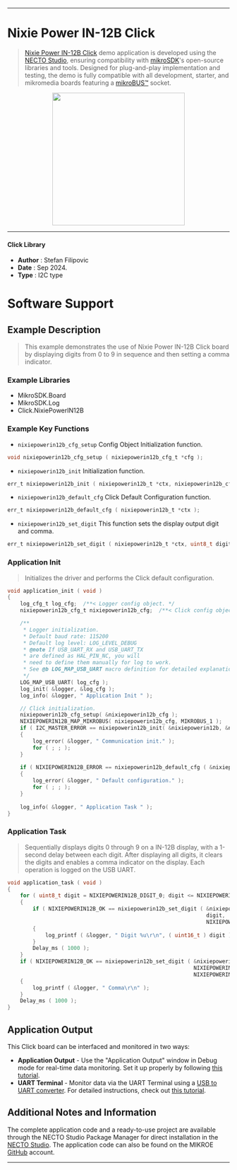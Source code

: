 
---
# Nixie Power IN-12B Click

> [Nixie Power IN-12B Click](https://www.mikroe.com/?pid_product=MIKROE-6496) demo application is developed using
the [NECTO Studio](https://www.mikroe.com/necto), ensuring compatibility with [mikroSDK](https://www.mikroe.com/mikrosdk)'s
open-source libraries and tools. Designed for plug-and-play implementation and testing, the demo is fully compatible with
all development, starter, and mikromedia boards featuring a [mikroBUS&trade;](https://www.mikroe.com/mikrobus) socket.

<p align="center">
  <img src="https://www.mikroe.com/?pid_product=MIKROE-6496&image=1" height=300px>
</p>

---

#### Click Library

- **Author**        : Stefan Filipovic
- **Date**          : Sep 2024.
- **Type**          : I2C type

# Software Support

## Example Description

> This example demonstrates the use of Nixie Power IN-12B Click board by displaying digits from 0 to 9 in sequence and then setting a comma indicator.

### Example Libraries

- MikroSDK.Board
- MikroSDK.Log
- Click.NixiePowerIN12B

### Example Key Functions

- `nixiepowerin12b_cfg_setup` Config Object Initialization function.
```c
void nixiepowerin12b_cfg_setup ( nixiepowerin12b_cfg_t *cfg );
```

- `nixiepowerin12b_init` Initialization function.
```c
err_t nixiepowerin12b_init ( nixiepowerin12b_t *ctx, nixiepowerin12b_cfg_t *cfg );
```

- `nixiepowerin12b_default_cfg` Click Default Configuration function.
```c
err_t nixiepowerin12b_default_cfg ( nixiepowerin12b_t *ctx );
```

- `nixiepowerin12b_set_digit` This function sets the display output digit and comma.
```c
err_t nixiepowerin12b_set_digit ( nixiepowerin12b_t *ctx, uint8_t digit, uint8_t comma );
```

### Application Init

> Initializes the driver and performs the Click default configuration.

```c
void application_init ( void )
{
    log_cfg_t log_cfg;  /**< Logger config object. */
    nixiepowerin12b_cfg_t nixiepowerin12b_cfg;  /**< Click config object. */

    /** 
     * Logger initialization.
     * Default baud rate: 115200
     * Default log level: LOG_LEVEL_DEBUG
     * @note If USB_UART_RX and USB_UART_TX 
     * are defined as HAL_PIN_NC, you will 
     * need to define them manually for log to work. 
     * See @b LOG_MAP_USB_UART macro definition for detailed explanation.
     */
    LOG_MAP_USB_UART( log_cfg );
    log_init( &logger, &log_cfg );
    log_info( &logger, " Application Init " );

    // Click initialization.
    nixiepowerin12b_cfg_setup( &nixiepowerin12b_cfg );
    NIXIEPOWERIN12B_MAP_MIKROBUS( nixiepowerin12b_cfg, MIKROBUS_1 );
    if ( I2C_MASTER_ERROR == nixiepowerin12b_init( &nixiepowerin12b, &nixiepowerin12b_cfg ) ) 
    {
        log_error( &logger, " Communication init." );
        for ( ; ; );
    }
    
    if ( NIXIEPOWERIN12B_ERROR == nixiepowerin12b_default_cfg ( &nixiepowerin12b ) )
    {
        log_error( &logger, " Default configuration." );
        for ( ; ; );
    }
    
    log_info( &logger, " Application Task " );
}
```

### Application Task

> Sequentially displays digits 0 through 9 on a IN-12B display, with a 1-second delay
between each digit. After displaying all digits, it clears the digits and enables
a comma indicator on the display. Each operation is logged on the USB UART.

```c
void application_task ( void )
{
    for ( uint8_t digit = NIXIEPOWERIN12B_DIGIT_0; digit <= NIXIEPOWERIN12B_DIGIT_9; digit++ )
    {
        if ( NIXIEPOWERIN12B_OK == nixiepowerin12b_set_digit ( &nixiepowerin12b, 
                                                               digit, 
                                                               NIXIEPOWERIN12B_COMMA_CLEAR ) )
        {
            log_printf ( &logger, " Digit %u\r\n", ( uint16_t ) digit );
        }
        Delay_ms ( 1000 );
    }
    if ( NIXIEPOWERIN12B_OK == nixiepowerin12b_set_digit ( &nixiepowerin12b, 
                                                           NIXIEPOWERIN12B_DIGIT_NONE, 
                                                           NIXIEPOWERIN12B_COMMA_SET ) )
    {
        log_printf ( &logger, " Comma\r\n" );
    }
    Delay_ms ( 1000 );
}
```

## Application Output

This Click board can be interfaced and monitored in two ways:
- **Application Output** - Use the "Application Output" window in Debug mode for real-time data monitoring.
Set it up properly by following [this tutorial](https://www.youtube.com/watch?v=ta5yyk1Woy4).
- **UART Terminal** - Monitor data via the UART Terminal using
a [USB to UART converter](https://www.mikroe.com/click/interface/usb?interface*=uart,uart). For detailed instructions,
check out [this tutorial](https://help.mikroe.com/necto/v2/Getting%20Started/Tools/UARTTerminalTool).

## Additional Notes and Information

The complete application code and a ready-to-use project are available through the NECTO Studio Package Manager for 
direct installation in the [NECTO Studio](https://www.mikroe.com/necto). The application code can also be found on
the MIKROE [GitHub](https://github.com/MikroElektronika/mikrosdk_click_v2) account.

---
